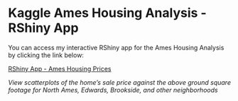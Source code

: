 # Kaggle Ames Housing Analysis - RShiny App

You can access my interactive RShiny app for the Ames Housing Analysis by clicking the link below:

[RShiny App - Ames Housing Prices](https://knguyen-ds.shinyapps.io/HousingAmesIA/)

*View scatterplots of the home’s sale price against the above ground square footage for North Ames, Edwards, Brookside, and other neighborhoods*
